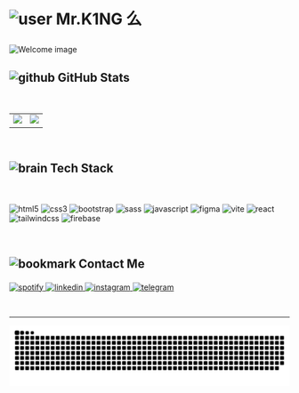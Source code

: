<!-- Gojo-Styled README.md with Purple GitHub Stats and Neon Icons -->
<h1 align="start"">

![user](https://readmecodegen.vercel.app/api/social-icon?name=user&size=24&animation=glow&animationDuration=5) Mr.K1NG 么
</h1>

<img src="https://www.icegif.com/wp-content/uploads/2024/02/icegif-331.gif" height="500" alt="Welcome image" />

<br/>

<h2>

![github](https://readmecodegen.vercel.app/api/social-icon?name=github&size=24&animation=glow&animationDuration=5&color=%238b5cf6) GitHub Stats
</h2>

<br/>
<table>
  <tr>
    <td>
      <img src="https://github-readme-stats.vercel.app/api?username=King-Build&theme=midnight-purple&show_icons=true&hide_border=false&count_private=true" height="200" />
    </td>
    <td>
      <img src="https://github-readme-stats.vercel.app/api/top-langs/?username=King-Build&layout=compact&theme=midnight-purple" height="auto" />
    </td>
  </tr>
</table>

<br/>

<h2>

![brain](https://readmecodegen.vercel.app/api/social-icon?name=brain&size=24&animation=glow&animationDuration=5&color=%238b5cf6) Tech Stack
</h2> 
<br/>

![html5](https://readmecodegen.vercel.app/api/social-icon?name=html5&animation=glow&animationDuration=5)
![css3](https://readmecodegen.vercel.app/api/social-icon?name=css3&animation=glow&animationDuration=5)
![bootstrap](https://readmecodegen.vercel.app/api/social-icon?name=bootstrap&animation=glow&animationDuration=5)
![sass](https://readmecodegen.vercel.app/api/social-icon?name=sass&animation=glow&animationDuration=5)
![javascript](https://readmecodegen.vercel.app/api/social-icon?name=javascript&animation=glow&animationDuration=5)
![figma](https://readmecodegen.vercel.app/api/social-icon?name=figma&animation=glow&animationDuration=5&color=%233b82f6)
![vite](https://readmecodegen.vercel.app/api/social-icon?name=vite&animation=glow&color=%23f59e0b)
![react](https://readmecodegen.vercel.app/api/social-icon?name=react&animation=glow)
![tailwindcss](https://readmecodegen.vercel.app/api/social-icon?name=tailwindcss&animation=glow)
![firebase](https://readmecodegen.vercel.app/api/social-icon?name=firebase&animation=glow)

<br/>

<h2>

![bookmark](https://readmecodegen.vercel.app/api/social-icon?name=bookmark&size=24&animation=glow&animationDuration=5&color=%238b5cf6) Contact Me
</h2> 
<p>
  <a href="https://open.spotify.com/playlist/1F8nS6rCkwV7Rh5leIOz3n?si=08cffccee73942de">
    <img src="https://readmecodegen.vercel.app/api/social-icon?name=spotify&size=48&animation=glow&animationDuration=5" alt="spotify" />
  </a>
  <a href="[https://linkedin.com/](https://www.linkedin.com/in/xojiakbar-sharobidinov-699b3337a/)">
    <img src="https://readmecodegen.vercel.app/api/social-icon?name=linkedin&size=48&animation=glow&animationDuration=5" alt="linkedin" />
  </a>
  <a href="https://instagram.com/xojiakbar_1hp">
    <img src="https://readmecodegen.vercel.app/api/social-icon?name=instagram&size=48&animation=glow&animationDuration=5" alt="instagram" />
  </a>
  <a href="https://t.me/UZBEKK1NG">
    <img src="https://readmecodegen.vercel.app/api/social-icon?name=telegram&size=48&animation=glow&animationDuration=5" alt="telegram" />
  </a>
</p>

<br/>

---

<img src="https://raw.githubusercontent.com/Platane/snk/output/github-contribution-grid-snake.svg" alt="snake animation" />
